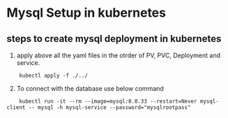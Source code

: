 # Mysql Setup in kubernetes

## steps to create mysql deployment in kubernetes

1. apply above all the yaml files in the otrder of PV, PVC, Deployment and service.

```
    kubectl apply -f ./../
```

2. To connect with the database use below command 

```
    kubectl run -it --rm --image=mysql:8.0.33 --restart=Never mysql-client -- mysql -h mysql-service --password="mysqlrootpass"
```